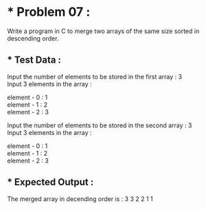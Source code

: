 # * Problem 07 :

Write a program in C to merge two arrays of the same size sorted in descending order.  

## * Test Data :

Input the number of elements to be stored in the first array : 3  
Input 3 elements in the array :  

element - 0 : 1  
element - 1 : 2  
element - 2 : 3  

Input the number of elements to be stored in the second array : 3  
Input 3 elements in the array :  

element - 0 : 1    
element - 1 : 2  
element - 2 : 3  

## * Expected Output :

The merged array in decending order is : 3 3 2 2 1 1  
